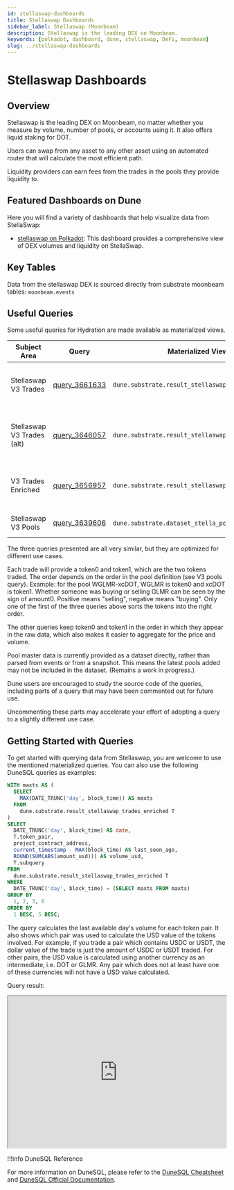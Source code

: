 ```yaml
---
id: stellaswap-dashboards
title: Stellaswap Dashboards
sidebar_label: Stellaswap (Moonbeam)
description: Stellaswap is the leading DEX on Moonbeam.
keywords: [polkadot, dashboard, dune, stellaswap, DeFi, moonbeam]
slug: ../stellaswap-dashboards
---
```


# Stellaswap Dashboards

## Overview

Stellaswap is the leading DEX on Moonbeam, no matter whether you measure by volume, number of pools,
or accounts using it. It also offers liquid staking for DOT.

Users can swap from any asset to any other asset using an automated router that will calculate the
most efficient path.

Liquidity providers can earn fees from the trades in the pools they provide liquidity to.

## Featured Dashboards on Dune

Here you will find a variety of dashboards that help visualize data from StellaSwap:

- [stellaswap on Polkadot](https://dune.com/substrate/stellaswap): This dashboard provides a
  comprehensive view of DEX volumes and liquidity on StellaSwap.

## Key Tables

Data from the stellaswap DEX is sourced directly from substrate moonbeam tables: `moonbeam.events`

## Useful Queries

Some useful queries for Hydration are made available as materialized views.

| Subject Area               | Query                                             | Materialized View                                  | Description                                                |
| -------------------------- | ------------------------------------------------- | -------------------------------------------------- | ---------------------------------------------------------- |
| Stellaswap V3 Trades       | [query_3661633](https://dune.com/queries/3661633) | `dune.substrate.result_stellaswap_v_3_trades`      | Trades in V3 pools, similar to dex.trades format.          |
| Stellaswap V3 Trades (alt) | [query_3646057](https://dune.com/queries/3646057) | `dune.substrate.result_stellaswap_v3_trades`       | Trades in V3 pools, suitable for volume and price analysis |
| V3 Trades Enriched         | [query_3656957](https://dune.com/queries/3656957) | `dune.substrate.result_stellaswap_trades_enriched` | Trades in V3 pools, with USD equivalent prices.            |
| Stellaswap V3 Pools        | [query_3639606](https://dune.com/queries/3639606) | `dune.substrate.dataset_stella_pools` (dataset)    | Master data for the pools                                  |

The three queries presented are all very similar, but they are optimized for different use cases.

Each trade will provide a token0 and token1, which are the two tokens traded. The order depends on
the order in the pool definition (see V3 pools query). Example: for the pool WGLMR-xcDOT, WGLMR is
token0 and xcDOT is token1. Whether someone was buying or selling GLMR can be seen by the sign of
amount0. Positive means "selling", negative means "buying". Only one of the first of the three
queries above sorts the tokens into the right order.

The other queries keep token0 and token1 in the order in which they appear in the raw data, which
also makes it easier to aggregate for the price and volume.

Pool master data is currently provided as a dataset directly, rather than parsed from events or from
a snapshot. This means the latest pools added may not be included in the dataset. (Remains a work in
progress.)

Dune users are encouraged to study the source code of the queries, including parts of a query that
may have been commented out for future use.

Uncommenting these parts may accelerate your effort of adopting a query to a slightly different use
case.

## Getting Started with Queries

To get started with querying data from Stellaswap, you are welcome to use the mentioned materialized
queries. You can also use the following DuneSQL queries as examples:

```sql title="Stellaswap Volume Last Day" showLineNumbers
WITH maxts AS (
  SELECT
    MAX(DATE_TRUNC('day', block_time)) AS maxts
  FROM
    dune.substrate.result_stellaswap_trades_enriched T
)
SELECT
  DATE_TRUNC('day', block_time) AS date,
  T.token_pair,
  project_contract_address,
  current_timestamp - MAX(block_time) AS last_seen_ago,
  ROUND(SUM(ABS(amount_usd))) AS volume_usd,
  T.subquery
FROM
  dune.substrate.result_stellaswap_trades_enriched T
WHERE
  DATE_TRUNC('day', block_time) = (SELECT maxts FROM maxts)
GROUP BY
  1, 2, 3, 6
ORDER BY
  1 DESC, 5 DESC;


```

The query calculates the last available day's volume for each token pair. It also shows which pair
was used to calculate the USD value of the tokens involved. For example, if you trade a pair which
contains USDC or USDT, the dollar value of the trade is just the amount of USDC or USDT traded. For
other pairs, the USD value is calculated using another currency as an intermediate, i.e. DOT or
GLMR. Any pair which does not at least have one of these currencies will not have a USD value
calculated.

Query result:

<iframe src="https://dune.com/embeds/3676341/6183229/" height="350" width="100%"></iframe>

!!!info DuneSQL Reference

For more information on DuneSQL, please refer to the [DuneSQL Cheatsheet](../dunesql-cheatsheet.md)
and
[DuneSQL Official Documentation](https://docs.dune.com/query-engine/Functions-and-operators/index).


